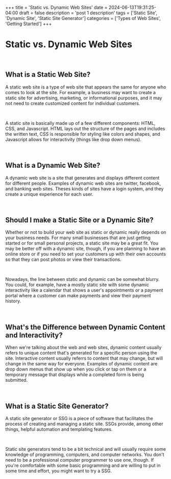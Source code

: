 +++
title = 'Static vs. Dynamic Web Sites'
date = 2024-06-13T19:31:25-04:00
draft = false
description = 'post 1 description'
tags = ['Static Site', 'Dynamic Site', 'Static Site Generator']
categories = ['Types of Web Sites', 'Getting Started']
+++

<h1 class='txt-center'>Static vs. Dynamic Web Sites</h1> 

<br>

<h2>What is a Static Web Site?</h2>

<p>A static web site is a type of web site that appears the same for anyone who comes to look at the site. For example,
  a business may want to create a static site for advertising, marketing, or informational purposes, and it may not need
  to create customized content for individual customers.</p>

<br>

<p>A static site is basically made up of a few different components: HTML, CSS, and Javascript. HTML lays out the
  structure of the pages and includes the written text, CSS is responsible for styling like colors and shapes, and Javascript allows for interactivity (things like drop down
  menus).</p>

<br>

<h2>What is a Dynamic Web Site?</h2>

<p>A dynamic web site is a site that generates and displays different content for different people. Examples of dynamic web sites are
  twitter, facebook, and banking web sites. Theses kinds of sites have a login system, and they create a unique experience
  for each user.</p>

<br>

<h2>Should I make a Static Site or a Dynamic Site?</h2>

<p>Whether or not to build your web site as static or dynamic really depends on your business needs. For many small
  businesses that are just getting started or for small personal projects, a static site may be a great fit. You may be
  better off with a dynamic site, though, if you are planning to have an online store or if you need to set your customers
  up with their own accounts so that they can post photos or view their transactions.</p>

<br>

<p>Nowadays, the line between static and dynamic can be somewhat blurry. You could, for example, have a mostly static
  site with some dynamic interactivity like a calendar that shows a user's appointments or a payment portal where a
  customer can make payments and view their payment history.</p>

<br>

<h2>What's the Difference between Dynamic Content and Interactivity?</h2>

<p>When we're talking about the web and web sites, dynamic content usually refers to unique content that's generated for
  a specific person using the site. Interactive content usually referrs to content that may change, but will change in
  the same way for everyone. Examples of dynamic content are drop down menus that show up when you click or tap on them
  or a temporary message that displays while a completed form is being submitted.</p>

<br>

<h2>What is a Static Site Generator?</h2>

<p>A static site generator or SSG is a piece of software that facilitates the process of creating and managing a static
  site. SSGs provide, among other things, helpful automation and templating features.</p>

<br>

<p>Static site generators tend to be a bit technical and will usually require some knowledge of programming, computers,
  and computer networks. You don't need to be a professional computer programmer to use one, though. If you're
  comfortable with some basic programming and are willing to put in some time and effort, you might want to try a SSG.
</p>

<br>
